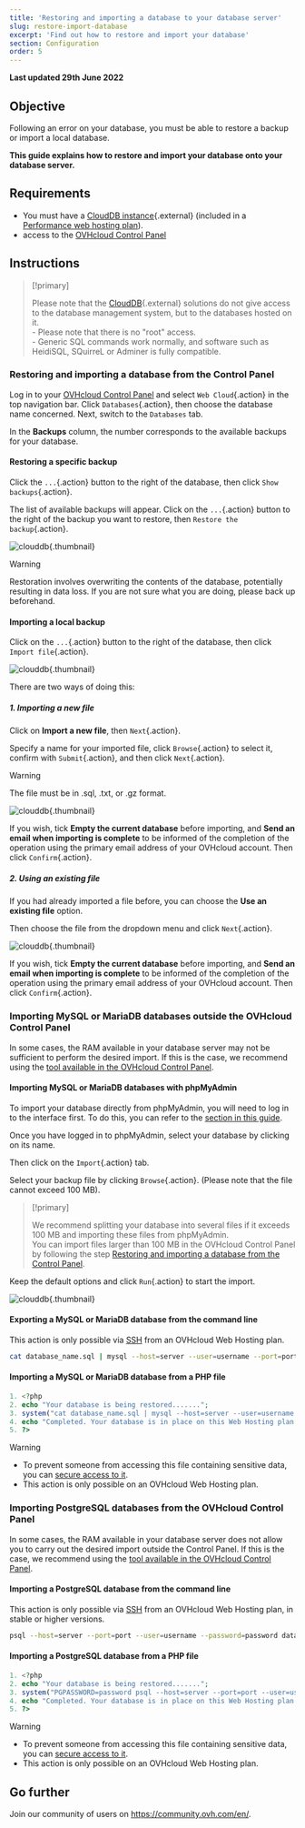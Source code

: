 ```yaml
---
title: 'Restoring and importing a database to your database server'
slug: restore-import-database
excerpt: 'Find out how to restore and import your database'
section: Configuration
order: 5
---
```


**Last updated 29th June 2022**

## Objective

Following an error on your database, you must be able to restore a backup or import a local database. 

**This guide explains how to restore and import your database onto your database server.**

## Requirements

- You must have a [CloudDB instance](https://www.ovh.co.uk/cloud/cloud-databases/){.external} (included in a [Performance web hosting plan](https://www.ovhcloud.com/en-gb/web-hosting/)).
- access to the [OVHcloud Control Panel](https://www.ovh.com/auth/?action=gotomanager&from=https://www.ovh.co.uk/&ovhSubsidiary=GB)

## Instructions

> [!primary]
>
> Please note that the [CloudDB](https://www.ovh.co.uk/cloud/cloud-databases/){.external} solutions do not give access to the database management system, but to the databases hosted on it.
> <br> - Please note that there is no "root" access.
> <br> - Generic SQL commands work normally, and software such as HeidiSQL, SQuirreL or Adminer is fully compatible.

### Restoring and importing a database from the Control Panel

Log in to your [OVHcloud Control Panel](https://www.ovh.com/auth/?action=gotomanager&from=https://www.ovh.co.uk/&ovhSubsidiary=GB) and select `Web Cloud`{.action} in the top navigation bar. Click `Databases`{.action}, then choose the database name concerned. Next, switch to the `Databases` tab.

In the **Backups** column, the number corresponds to the available backups for your database.

#### Restoring a specific backup

Click the `...`{.action} button to the right of the database, then click `Show backups`{.action}.

The list of available backups will appear. Click on the `...`{.action} button to the right of the backup you want to restore, then `Restore the backup`{.action}.

![clouddb](images/private-sql-restore01.png){.thumbnail}

> [!warning]
>
> Restoration involves overwriting the contents of the database, potentially resulting in data loss. If you are not sure what you are doing, please back up beforehand.
> 

#### Importing a local backup

Click on the `...`{.action} button to the right of the database, then click `Import file`{.action}.

![clouddb](images/private-sql-import01.png){.thumbnail}

There are two ways of doing this:

##### 1\. Importing a new file

Click on **Import a new file**, then `Next`{.action}.

Specify a name for your imported file, click `Browse`{.action} to select it, confirm with `Submit`{.action}, and then click `Next`{.action}.

> [!warning]
>
> The file must be in .sql, .txt, or .gz format.
> 

![clouddb](images/private-sql-import02.png){.thumbnail}

If you wish, tick **Empty the current database** before importing, and **Send an email when importing is complete** to be informed of the completion of the operation using the primary email address of your OVHcloud account. Then click `Confirm`{.action}.

##### 2\. Using an existing file

If you had already imported a file before, you can choose the **Use an existing file** option.

Then choose the file from the dropdown menu and click `Next`{.action}.

![clouddb](images/private-sql-import03.png){.thumbnail}

If you wish, tick **Empty the current database** before importing, and **Send an email when importing is complete** to be informed of the completion of the operation using the primary email address of your OVHcloud account. Then click `Confirm`{.action}.

### Importing MySQL or MariaDB databases outside the OVHcloud Control Panel

In some cases, the RAM available in your database server may not be sufficient to perform the desired import. If this is the case, we recommend using the [tool available in the OVHcloud Control Panel](./#restoring-and-importing-a-database-from-the-control-panel).

#### Importing MySQL or MariaDB databases with phpMyAdmin

To import your database directly from phpMyAdmin, you will need to log in to the interface first. To do this, you can refer to the [section in this guide](https://docs.ovh.com/gb/en/clouddb/connecting-to-database-on-database-server/#logging-in-to-a-mysql-or-mariadb-database).

Once you have logged in to phpMyAdmin, select your database by clicking on its name.

Then click on the `Import`{.action} tab.

Select your backup file by clicking `Browse`{.action}. (Please note that the file cannot exceed 100 MB).

> [!primary]
>
> We recommend splitting your database into several files if it exceeds 100 MB and importing these files from phpMyAdmin.<br>
> You can import files larger than 100 MB in the OVHcloud Control Panel by following the step [Restoring and importing a database from the Control Panel](./#restoring-and-importing-a-database-from-the-control-panel).

Keep the default options and click `Run`{.action} to start the import.

![clouddb](images/private-sql-import04.png){.thumbnail}

#### Exporting a MySQL or MariaDB database from the command line

This action is only possible via [SSH](https://docs.ovh.com/gb/en/hosting/web_hosting_ssh_on_web_hosting_packages/) from an OVHcloud Web Hosting plan.

```bash
cat database_name.sql | mysql --host=server --user=username --port=port --password=password database_name
```

#### Importing a MySQL or MariaDB database from a PHP file

```php
1. <?php
2. echo "Your database is being restored.......";
3. system("cat database_name.sql | mysql --host=server --user=username --port=port --password=password database_name");
4. echo "Completed. Your database is in place on this Web Hosting plan.";
5. ?>
```

> [!warning]
>
> - To prevent someone from accessing this file containing sensitive data, you can [secure access to it](../how_to_password_protect_a_directory_on_your_website/).
> - This action is only possible on an OVHcloud Web Hosting plan.
>

### Importing PostgreSQL databases from the OVHcloud Control Panel

In some cases, the RAM available in your database server does not allow you to carry out the desired import outside the Control Panel. If this is the case, we recommend using the [tool available in the OVHcloud Control Panel](./#restoring-and-importing-a-database-from-the-control-panel).

#### Importing a PostgreSQL database from the command line

This action is only possible via [SSH](https://docs.ovh.com/gb/en/hosting/web_hosting_ssh_on_web_hosting_packages/) from an OVHcloud Web Hosting plan, in stable or higher versions.

```bash
psql --host=server --port=port --user=username --password=password database_name < database_name.sql
```

#### Importing a PostgreSQL database from a PHP file

```php
1. <?php
2. echo "Your database is being restored.......";
3. system("PGPASSWORD=password psql --host=server --port=port --user=username --password=password database_name < database_name.sql");
4. echo "Completed. Your database is in place on this Web Hosting plan.";
5. ?>
```

> [!warning]
>
> - To prevent someone from accessing this file containing sensitive data, you can [secure access to it](https://docs.ovh.com/gb/en/hosting/how_to_password_protect_a_directory_on_your_website/).
> - This action is only possible on an OVHcloud Web Hosting plan.
>

## Go further

Join our community of users on <https://community.ovh.com/en/>.

